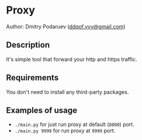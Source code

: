 # Proxy

Author: Dmitry Podaruev (ddqof.vvv@gmail.com)

## Description

It's simple tool that forward your http and https traffic.

## Requirements

You don't need to install any third-party packages.

## Examples of usage

* `./main.py` for just run proxy at default (`8000`) port.
* `./main.py 9999` for run proxy at `9999` port.
